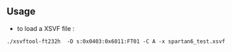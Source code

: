 Usage
-----

- to load a XSVF file :

```
./xsvftool-ft232h  -D s:0x0403:0x6011:FT01 -C A -x spartan6_test.xsvf
```
